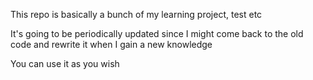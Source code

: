 This repo is basically a bunch of my learning project, test etc

It's going to be periodically updated since I might come back to the old code and rewrite it when I gain a new knowledge

You can use it as you wish
